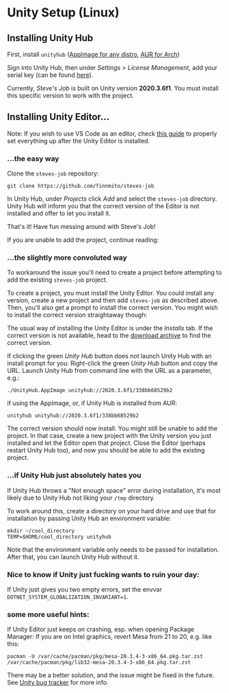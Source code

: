 # Unity Setup (Linux)

## Installing Unity Hub

First, install `unityhub`
([AppImage for any distro][hubappimg],
[AUR for Arch][hubaur])

Sign into Unity Hub, then
under *Settings > License Management*,
add your serial key (can be found [here][key]).

Currently, _Steve's Job_ is built on Unity version
**2020.3.6f1**.
You must install this specific version to work with the project.

## Installing Unity Editor...

Note:
If you wish to use VS Code as an editor, check [this guide][vscodeguide]
to properly set everything up after the Unity Editor is installed.

### ...the easy way

Clone the `steves-job` repository:
```
git clone https://github.com/finnmito/steves-job
```

In Unity Hub, under *Projects* click *Add* and select the
`steves-job` directory.  Unity Hub will inform you that the correct
version of the Editor is not installed and offer to let you install it.

That's it!  Have fun messing around with Steve's Job!

If you are unable to add the project, continue reading:

### ...the slightly more convoluted way

To workaround the issue you'll need to create a project before
attempting to add the existing `steves-job` project.

To create a project, you must install the Unity Editor.
You could install any version, create a new project and then add
`steves-job` as described above.  Then, you'll also get a prompt to
install the correct version.  You might wish to install the correct
version straightaway though:

The usual way of installing the Unity Editor is under the
*Installs* tab.
If the correct version is not available, head to the
[download archive][archive] to find the correct version.

If clicking the green *Unity Hub* button does not launch Unity Hub with
an install prompt for you:
Right-click the green *Unity Hub* button and copy the URL.
Launch Unity Hub from command line with the URL as a parameter, e.g.:
```
./UnityHub.AppImage unityhub://2020.3.6f1/338bb68529b2
```
if using the AppImage, or, if Unity Hub is installed from AUR:
```
unityhub unityhub://2020.3.6f1/338bb68529b2
```

The correct version should now install.  You might still be unable to
add the project.  In that case, create a new project with the Unity
version you just installed and let the Editor open that project.
Close the Editor (perhaps restart Unity Hub too), and now you should be
able to add the existing project.

### ...if Unity Hub just absolutely hates you

If Unity Hub throws a "Not enough space" error during installation,
it's most likely due to Unity Hub not liking your `/tmp` directory.

To work around this, create a directory on your hard drive and use
that for installation by passing Unity Hub an environment variable:
```
mkdir ~/cool_directory
TEMP=$HOME/cool_directory unityhub
```
Note that the environment variable only needs to be passed for
installation.  After that, you can launch Unity Hub without it.

### Nice to know if Unity just fucking wants to ruin your day:

If Unity just gives you two empty errors, set the envvar
`DOTNET_SYSTEM_GLOBALIZATION_INVARIANT=1`.

### some more useful hints:

If Unity Editor just keeps on crashing, esp. when opening Package
Manager: If you are on Intel graphics, revert Mesa from 21 to 20, e.g.
like this:
```
pacman -U /var/cache/pacman/pkg/mesa-20.3.4-3-x86_64.pkg.tar.zst /var/cache/pacman/pkg/lib32-mesa-20.3.4-3-x86_64.pkg.tar.zst
```

There may be a better solution, and the issue might be fixed in the
future.  See [Unity bug tracker][mesabug] for more info.

[hubaur]: https://aur.archlinux.org/packages/unityhub/
[hubappimg]: https://docs.unity3d.com/Manual/GettingStartedInstallingHub.html
[key]: https://id.unity.com/en/subscriptions
[archive]: https://unity3d.com/get-unity/download/archive
[vscodeguide]: https://gist.github.com/jakobbbb/a15d2505a37ca632601d147fd5d91836
[mesabug]: https://issuetracker.unity3d.com/issues/linux-editor-crashes-at-assert-fail-base-dot-cold-when-opening-a-project
